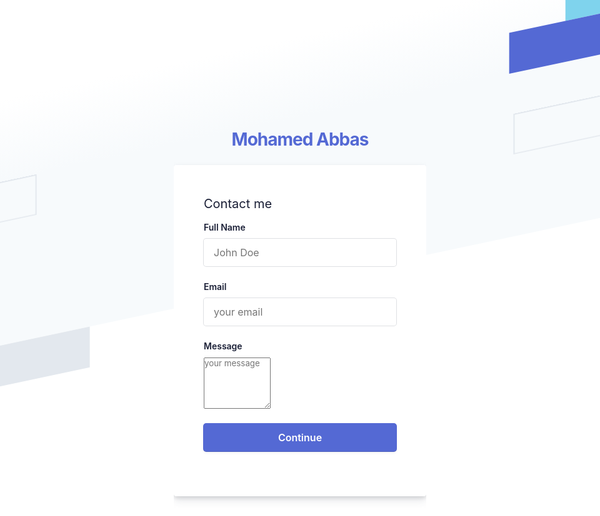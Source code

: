 https://codepen.io/stack-findover/pen/OJRvPQv

<style>
* {
  padding: 0;
  margin: 0;
  color: #1a1f36;
  box-sizing: border-box;
  word-wrap: break-word;
  font-family: -apple-system,BlinkMacSystemFont,Segoe UI,Roboto,Helvetica Neue,Ubuntu,sans-serif;
}
body {
    min-height: 100%;
    background-color: #ffffff;
}
h1 {
    letter-spacing: -1px;
}
a {
  color: #5469d4;
  text-decoration: unset;
}
.login-root {
    background: #fff;
    display: flex;
    width: 100%;
    min-height: 100vh;
    overflow: hidden;
}
.loginbackground {
    min-height: 692px;
    position: fixed;
    bottom: 0;
    left: 0;
    right: 0;
    top: 0;
    z-index: 0;
    overflow: hidden;
}
.flex-flex {
    display: flex;
}
.align-center {
  align-items: center; 
}
.center-center {
  align-items: center;
  justify-content: center;
}
.box-root {
    box-sizing: border-box;
}
.flex-direction--column {
    -ms-flex-direction: column;
    flex-direction: column;
}
.loginbackground-gridContainer {
    display: -ms-grid;
    display: grid;
    -ms-grid-columns: [start] 1fr [left-gutter] (86.6px)[16] [left-gutter] 1fr [end];
    grid-template-columns: [start] 1fr [left-gutter] repeat(16,86.6px) [left-gutter] 1fr [end];
    -ms-grid-rows: [top] 1fr [top-gutter] (64px)[8] [bottom-gutter] 1fr [bottom];
    grid-template-rows: [top] 1fr [top-gutter] repeat(8,64px) [bottom-gutter] 1fr [bottom];
    justify-content: center;
    margin: 0 -2%;
    transform: rotate(-12deg) skew(-12deg);
}
.box-divider--light-all-2 {
    box-shadow: inset 0 0 0 2px #e3e8ee;
}
.box-background--blue {
    background-color: #5469d4;
}
.box-background--white {
  background-color: #ffffff; 
}
.box-background--blue800 {
    background-color: #212d63;
}
.box-background--gray100 {
    background-color: #e3e8ee;
}
.box-background--cyan200 {
    background-color: #7fd3ed;
}
.padding-top--64 {
  padding-top: 64px;
}
.padding-top--24 {
  padding-top: 24px;
}
.padding-top--48 {
  padding-top: 48px;
}
.padding-bottom--24 {
  padding-bottom: 24px;
}
.padding-horizontal--48 {
  padding: 48px;
}
.padding-bottom--15 {
  padding-bottom: 15px;
}


.flex-justifyContent--center {
  -ms-flex-pack: center;
  justify-content: center;
}

.formbg {
    margin: 0px auto;
    width: 100%;
    max-width: 448px;
    background: white;
    border-radius: 4px;
    box-shadow: rgba(60, 66, 87, 0.12) 0px 7px 14px 0px, rgba(0, 0, 0, 0.12) 0px 3px 6px 0px;
}
span {
    display: block;
    font-size: 20px;
    line-height: 28px;
    color: #1a1f36;
}
label {
    margin-bottom: 10px;
}
.reset-pass a,label {
    font-size: 14px;
    font-weight: 600;
    display: block;
}
.reset-pass > a {
    text-align: right;
    margin-bottom: 10px;
}
.grid--50-50 {
    display: grid;
    grid-template-columns: 50% 50%;
    align-items: center;
}

.field input {
    font-size: 16px;
    line-height: 28px;
    padding: 8px 16px;
    width: 100%;
    min-height: 44px;
    border: unset;
    border-radius: 4px;
    outline-color: rgb(84 105 212 / 0.5);
    background-color: rgb(255, 255, 255);
    box-shadow: rgba(0, 0, 0, 0) 0px 0px 0px 0px, 
                rgba(0, 0, 0, 0) 0px 0px 0px 0px, 
                rgba(0, 0, 0, 0) 0px 0px 0px 0px, 
                rgba(60, 66, 87, 0.16) 0px 0px 0px 1px, 
                rgba(0, 0, 0, 0) 0px 0px 0px 0px, 
                rgba(0, 0, 0, 0) 0px 0px 0px 0px, 
                rgba(0, 0, 0, 0) 0px 0px 0px 0px;
}

.field-textarea input {
    font-size: 16px;
    line-height: 28px;
    padding: 8px 16px;
    width: 100%;
    min-height: 200px;
    border: unset;
    border-radius: 4px;
    outline-color: rgb(84 105 212 / 0.5);
    background-color: rgb(255, 255, 255);
    box-shadow: rgba(0, 0, 0, 0) 0px 0px 0px 0px, 
                rgba(0, 0, 0, 0) 0px 0px 0px 0px, 
                rgba(0, 0, 0, 0) 0px 0px 0px 0px, 
                rgba(60, 66, 87, 0.16) 0px 0px 0px 1px, 
                rgba(0, 0, 0, 0) 0px 0px 0px 0px, 
                rgba(0, 0, 0, 0) 0px 0px 0px 0px, 
                rgba(0, 0, 0, 0) 0px 0px 0px 0px;
}

input[type="submit"] {
    background-color: rgb(84, 105, 212);
    box-shadow: rgba(0, 0, 0, 0) 0px 0px 0px 0px, 
                rgba(0, 0, 0, 0) 0px 0px 0px 0px, 
                rgba(0, 0, 0, 0.12) 0px 1px 1px 0px, 
                rgb(84, 105, 212) 0px 0px 0px 1px, 
                rgba(0, 0, 0, 0) 0px 0px 0px 0px, 
                rgba(0, 0, 0, 0) 0px 0px 0px 0px, 
                rgba(60, 66, 87, 0.08) 0px 2px 5px 0px;
    color: #fff;
    font-weight: 600;
    cursor: pointer;
}
.field-checkbox input {
    width: 20px;
    height: 15px;
    margin-right: 5px; 
    box-shadow: unset;
    min-height: unset;
}
.field-checkbox label {
    display: flex;
    align-items: center;
    margin: 0;
}
a.ssolink {
    display: block;
    text-align: center;
    font-weight: 600;
}
.footer-link span {
    font-size: 14px;
    text-align: center;
}
.listing a {
    color: #697386;
    font-weight: 600;
    margin: 0 10px;
}

.animationRightLeft {
  animation: animationRightLeft 2s ease-in-out infinite;
}
.animationLeftRight {
  animation: animationLeftRight 2s ease-in-out infinite;
}
.tans3s {
  animation: animationLeftRight 3s ease-in-out infinite;
}
.tans4s {
  animation: animationLeftRight 4s ease-in-out infinite;
}

@keyframes animationLeftRight {
  0% {
    transform: translateX(0px);
  }
  50% {
    transform: translateX(1000px);
  }
  100% {
    transform: translateX(0px);
  }
} 

@keyframes animationRightLeft {
  0% {
    transform: translateX(0px);
  }
  50% {
    transform: translateX(-1000px);
  }
  100% {
    transform: translateX(0px);
  }
} 

</style>



<div class="login-root">
    <div class="box-root flex-flex flex-direction--column" style="min-height: 100vh;flex-grow: 1;">
      <div class="loginbackground box-background--white padding-top--64">
        <div class="loginbackground-gridContainer">
          <div class="box-root flex-flex" style="grid-area: top / start / 8 / end;">
            <div class="box-root" style="background-image: linear-gradient(white 0%, rgb(247, 250, 252) 33%); flex-grow: 1;">
            </div>
          </div>
          <div class="box-root flex-flex" style="grid-area: 4 / 2 / auto / 5;">
            <div class="box-root box-divider--light-all-2 animationLeftRight tans3s" style="flex-grow: 1;"></div>
          </div>
          <div class="box-root flex-flex" style="grid-area: 6 / start / auto / 2;">
            <div class="box-root box-background--blue800" style="flex-grow: 1;"></div>
          </div>
          <div class="box-root flex-flex" style="grid-area: 7 / start / auto / 4;">
            <div class="box-root box-background--blue animationLeftRight" style="flex-grow: 1;"></div>
          </div>
          <div class="box-root flex-flex" style="grid-area: 8 / 4 / auto / 6;">
            <div class="box-root box-background--gray100 animationLeftRight tans3s" style="flex-grow: 1;"></div>
          </div>
          <div class="box-root flex-flex" style="grid-area: 2 / 15 / auto / end;">
            <div class="box-root box-background--cyan200 animationRightLeft tans4s" style="flex-grow: 1;"></div>
          </div>
          <div class="box-root flex-flex" style="grid-area: 3 / 14 / auto / end;">
            <div class="box-root box-background--blue animationRightLeft" style="flex-grow: 1;"></div>
          </div>
          <div class="box-root flex-flex" style="grid-area: 4 / 17 / auto / 20;">
            <div class="box-root box-background--gray100 animationRightLeft tans4s" style="flex-grow: 1;"></div>
          </div>
          <div class="box-root flex-flex" style="grid-area: 5 / 14 / auto / 17;">
            <div class="box-root box-divider--light-all-2 animationRightLeft tans3s" style="flex-grow: 1;"></div>
          </div>
        </div>
      </div>
      <div class="box-root padding-top--24 flex-flex flex-direction--column" style="flex-grow: 1; z-index: 9;">
        <div class="box-root padding-top--48 padding-bottom--24 flex-flex flex-justifyContent--center">
          <h1><a href="https://www.linkedin.com/in/mohabbas/" rel="dofollow">Mohamed Abbas</a></h1>
        </div>
        <div class="formbg-outer">
          <div class="formbg">
            <div class="formbg-inner padding-horizontal--48">
              <span class="padding-bottom--15">Contact me</span>
               <form  id="fs-frm" name="simple-contact-form" accept-charset="utf-8" action="https://formspree.io/f/mnqlleyl" method="post">
                 <div class="field padding-bottom--24">
                  <label for="email">Full Name</label>
                  <input type="text" name="name" placeholder="John Doe" required="">
                </div>
                <div class="field padding-bottom--24">
                  <label for="email">Email</label>
                  <input type="email" name="email" placeholder="your email" required="">
                </div>
                <div class="field field-textarea padding-bottom--24">
                  <label for="message">Message</label>
                  <textarea  rows="5" cols="10" name="message" placeholder="your message" required=""></textarea>
                </div>
                <div class="field padding-bottom--24">
                  <input type="submit" name="submit" value="Continue">
                </div>
              </form>
            </div>
          </div>
        </div>
      </div>
    </div>
  </div>

<div class="login-root">
  <form  id="fs-frm" name="simple-contact-form" accept-charset="utf-8" action="https://formspree.io/f/mnqlleyl" method="post">
  <fieldset id="fs-frm-inputs">
    <label for="full-name">Full Name</label>
    <input type="text" name="name" id="full-name" placeholder="First and Last" required="">
    <label for="email-address">Email Address</label>
    <input type="email" name="_replyto" id="email-address" placeholder="email@domain.tld" required="">
    <label for="message">Message</label>
    <textarea rows="5" name="message" id="message" placeholder="Aenean lacinia bibendum nulla sed consectetur. Vivamus sagittis lacus vel augue laoreet rutrum faucibus dolor auctor. Donec ullamcorper nulla non metus auctor fringilla nullam quis risus." required=""></textarea>
    <input type="hidden" name="_subject" id="email-subject" value="Contact Form Submission">
  </fieldset>
  <input type="submit" value="Submit">
</form>
</div>
